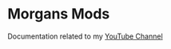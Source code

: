 # Morgans Mods
Documentation related to my [YouTube Channel](https://www.youtube.com/@morgansmodifications)
